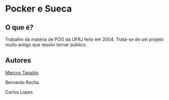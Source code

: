 # Pocker e Sueca

## O que é?

Trabalho da matéria de POO da UFRJ feito em 2004. Trata-se de um projeto muito antigo que resolvi tornar público.


## Autores

[Marcos Tapajós][t]

Bernardo Rocha

Carlos Lopes

[t]:http://www.improveit.com.br/en/company/tapajos